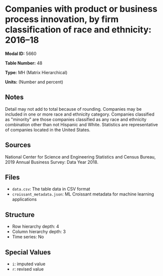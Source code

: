# Companies with product or business process innovation, by firm classification of race and ethnicity: 2016&#8211;18

**Modal ID:** 5660

**Table Number:** 48

**Type:** MH (Matrix Hierarchical)

**Units:** (Number and percent)

## Notes

Detail may not add to total because of rounding. Companies may be included in one or more race and ethnicity category. Companies classified as "minority" are those companies classified as any race and ethnicity combination other than not Hispanic and White. Statistics are representative of companies located in the United States.

## Sources

National Center for Science and Engineering Statistics and Census Bureau, 2019 Annual Business Survey: Data Year 2018.

## Files

- `data.csv`: The table data in CSV format
- `croissant_metadata.json`: ML Croissant metadata for machine learning applications

## Structure

- Row hierarchy depth: 4
- Column hierarchy depth: 3
- Time series: No

## Special Values

- `i`: imputed value
- `r`: revised value
